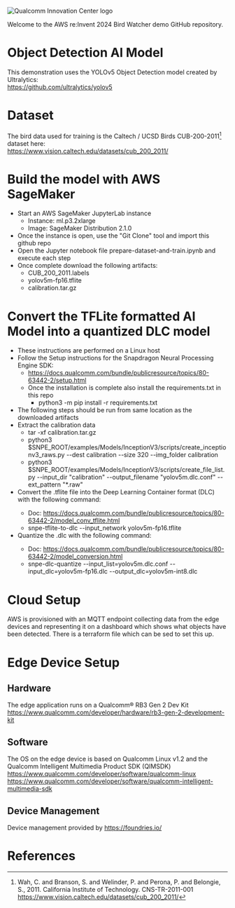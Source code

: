 ![Qualcomm Innovation Center logo](https://raw.githubusercontent.com/quic/.github/main/profile/quic_logo.png)

Welcome to the AWS re:Invent 2024 Bird Watcher demo GitHub repository.

# Object Detection AI Model

This demonstration uses the YOLOv5 Object Detection model created by Ultralytics:  
https://github.com/ultralytics/yolov5

# Dataset

The bird data used for training is the Caltech / UCSD Birds CUB-200-2011[^1] dataset here:  
https://www.vision.caltech.edu/datasets/cub_200_2011/

# Build the model with AWS SageMaker

- Start an AWS SageMaker JupyterLab instance
  - Instance: ml.p3.2xlarge
  - Image: SageMaker Distribution 2.1.0
- Once the instance is open, use the "Git Clone" tool and import this github repo
- Open the Jupyter notebook file prepare-dataset-and-train.ipynb and execute each step
- Once complete download the following artifacts:
  - CUB_200_2011.labels
  - yolov5m-fp16.tflite
  - calibration.tar.gz

# Convert the TFLite formatted AI Model into a quantized DLC model

- These instructions are performed on a Linux host
- Follow the Setup instructions for the Snapdragon Neural Processing Engine SDK:
  - https://docs.qualcomm.com/bundle/publicresource/topics/80-63442-2/setup.html
  - Once the installation is complete also install the requirements.txt in this repo
    - python3 -m pip install -r requirements.txt
- The following steps should be run from same location as the downloaded artifacts
- Extract the calibration data
  - tar -xf calibration.tar.gz
  - python3 $SNPE_ROOT/examples/Models/InceptionV3/scripts/create_inceptionv3_raws.py --dest calibration --size 320 --img_folder calibration
  - python3 $SNPE_ROOT/examples/Models/InceptionV3/scripts/create_file_list.py --input_dir "calibration" --output_filename "yolov5m.dlc.conf" --ext_pattern "*.raw"
- Convert the <model>.tflite file into the Deep Learning Container format (DLC) with the following command:
  - Doc: https://docs.qualcomm.com/bundle/publicresource/topics/80-63442-2/model_conv_tflite.html
  - snpe-tflite-to-dlc --input_network yolov5m-fp16.tflite
- Quantize the <model>.dlc with the following command:
  - Doc: https://docs.qualcomm.com/bundle/publicresource/topics/80-63442-2/model_conversion.html
  - snpe-dlc-quantize --input_list=yolov5m.dlc.conf --input_dlc=yolov5m-fp16.dlc --output_dlc=yolov5m-int8.dlc

# Cloud Setup

AWS is provisioned with an MQTT endpoint collecting data from the edge devices and representing it on a dashboard which shows
what objects have been detected.  There is a terraform file which can be sed to set this up.

# Edge Device Setup

## Hardware

The edge application runs on a Qualcomm® RB3 Gen 2 Dev Kit https://www.qualcomm.com/developer/hardware/rb3-gen-2-development-kit

## Software

The OS on the edge device is based on Qualcomm Linux v1.2 and the Qualcomm Intelligent Multimedia Product SDK (QIMSDK)
https://www.qualcomm.com/developer/software/qualcomm-linux
https://www.qualcomm.com/developer/software/qualcomm-intelligent-multimedia-sdk

## Device Management

Device management provided by https://foundries.io/

# References

[^1]: Wah, C. and Branson, S. and Welinder, P. and Perona, P. and Belongie, S., 2011.  California Institute of Technology.  CNS-TR-2011-001  
https://www.vision.caltech.edu/datasets/cub_200_2011/
